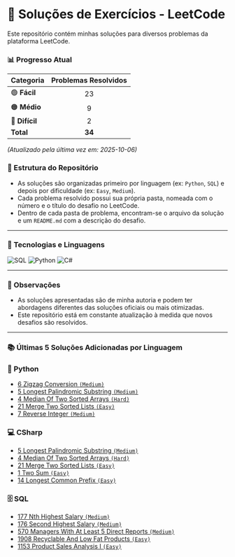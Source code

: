 # 🧩 Soluções de Exercícios - LeetCode

Este repositório contém minhas soluções para diversos problemas da plataforma LeetCode.

### 📊 Progresso Atual

| Categoria | Problemas Resolvidos |
| :--- | :---: |
| <g-emoji>🟢</g-emoji> **Fácil** | 23 |
| <g-emoji>🟠</g-emoji> **Médio** | 9 |
| <g-emoji>🔴</g-emoji> **Difícil** | 2 |
| **Total** | **34** |

*(Atualizado pela última vez em: 2025-10-06)*

### 📂 Estrutura do Repositório

-   As soluções são organizadas primeiro por linguagem (ex: `Python`, `SQL`) e depois por dificuldade (ex: `Easy`, `Medium`).
-   Cada problema resolvido possui sua própria pasta, nomeada com o número e o título do desafio no LeetCode.
-   Dentro de cada pasta de problema, encontram-se o arquivo da solução e um `README.md` com a descrição do desafio.

---

### 🚀 Tecnologias e Linguagens

![SQL](https://img.shields.io/badge/SQL-4479A1?style=for-the-badge&logo=mysql&logoColor=white)
![Python](https://img.shields.io/badge/Python-3776AB?style=for-the-badge&logo=python&logoColor=white)
![C#](https://img.shields.io/badge/C%23-239120?style=for-the-badge&logo=c-sharp&logoColor=white)

---

### 📝 Observações

-   As soluções apresentadas são de minha autoria e podem ter abordagens diferentes das soluções oficiais ou mais otimizadas.
-   Este repositório está em constante atualização à medida que novos desafios são resolvidos.

---

### 📚 Últimas 5 Soluções Adicionadas por Linguagem

### 🐍 Python
- [6 Zigzag Conversion `(Medium)`](https://leetcode.com/problems/zigzag-conversion)
- [5 Longest Palindromic Substring `(Medium)`](https://leetcode.com/problems/longest-palindromic-substring)
- [4 Median Of Two Sorted Arrays `(Hard)`](https://leetcode.com/problems/median-of-two-sorted-arrays)
- [21 Merge Two Sorted Lists `(Easy)`](https://leetcode.com/problems/merge-two-sorted-lists)
- [7 Reverse Integer `(Medium)`](https://leetcode.com/problems/reverse-integer)

### 💻 CSharp
- [5 Longest Palindromic Substring `(Medium)`](https://leetcode.com/problems/longest-palindromic-substring)
- [4 Median Of Two Sorted Arrays `(Hard)`](https://leetcode.com/problems/median-of-two-sorted-arrays)
- [21 Merge Two Sorted Lists `(Easy)`](https://leetcode.com/problems/merge-two-sorted-lists)
- [1 Two Sum `(Easy)`](https://leetcode.com/problems/two-sum)
- [14 Longest Common Prefix `(Easy)`](https://leetcode.com/problems/longest-common-prefix)

### 🗄️ SQL
- [177 Nth Highest Salary `(Medium)`](https://leetcode.com/problems/nth-highest-salary)
- [176 Second Highest Salary `(Medium)`](https://leetcode.com/problems/second-highest-salary)
- [570 Managers With At Least 5 Direct Reports `(Medium)`](https://leetcode.com/problems/managers-with-at-least-5-direct-reports)
- [1908 Recyclable And Low Fat Products `(Easy)`](https://leetcode.com/problems/recyclable-and-low-fat-products)
- [1153 Product Sales Analysis I `(Easy)`](https://leetcode.com/problems/product-sales-analysis-i)

